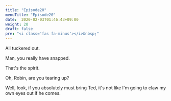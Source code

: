 ```yaml
---
title: "Episode20"
menuTitle: "Episode20"
date:  2020-02-03T01:46:43+09:00
weight: 20
draft: false
pre: "<i class='fas fa-minus'></i>&nbsp;"
---
```


All tuckered out.

Man, you really have snapped.

That's the spirit.

Oh, Robin, are you tearing up?

Well, look, if you absolutely must bring Ted, it's not like I'm going to claw my own eyes out if he comes.
